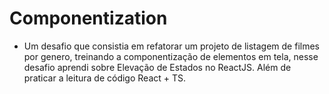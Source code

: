 # Componentization

* Um desafio que consistia em refatorar um projeto de listagem de filmes por genero, treinando a componentização de elementos em tela, nesse desafio aprendi sobre Elevação de Estados no ReactJS. Além de praticar a leitura de código React + TS.
